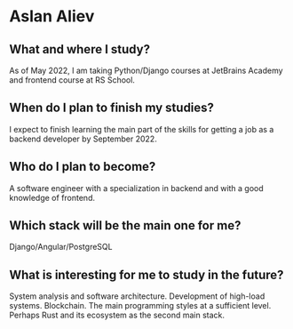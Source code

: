 # Aslan Aliev

## What and where I study? 

As of May 2022, I am taking Python/Django courses at JetBrains Academy and frontend course at RS School. 

## When do I plan to finish my studies?

I expect to finish learning the main part of the skills for getting a job as a backend developer by September 2022.

## Who do I plan to become?

A software engineer with a specialization in backend and with a good knowledge of frontend.

## Which stack will be the main one for me?

Django/Angular/PostgreSQL

## What is interesting for me to study in the future?

System analysis and software architecture. Development of high-load systems. Blockchain. The main programming styles at a sufficient level. Perhaps Rust and its ecosystem as the second main stack.
